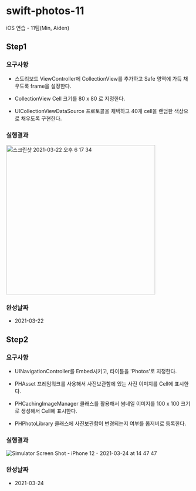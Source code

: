 # swift-photos-11
iOS 연습 - 11팀(Min, Aiden)


## Step1

### 요구사항
* 스토리보드 ViewController에 CollectionView를 추가하고 Safe 영역에 가득 채우도록 frame을 설정한다.

* CollectionView Cell 크기를 80 x 80 로 지정한다.

* UICollectionViewDataSource 프로토콜을 채택하고 40개 cell을 랜덤한 색상으로 채우도록 구현한다.

### 실행결과

<img width="406" alt="스크린샷 2021-03-22 오후 6 17 34" src="https://user-images.githubusercontent.com/69951890/111967003-e158f680-8b3a-11eb-8f81-7aae9986db77.png">

### 완성날짜
* 2021-03-22


## Step2

### 요구사항
* UINavigationController를 Embed시키고, 타이틀을 'Photos'로 지정한다.

* PHAsset 프레임워크를 사용해서 사진보관함에 있는 사진 이미지를 Cell에 표시한다.

* PHCachingImageManager 클래스를 활용해서 썸네일 이미지를 100 x 100 크기로 생성해서 Cell에 표시한다.

* PHPhotoLibrary 클래스에 사진보관함이 변경되는지 여부를 옵저버로 등록한다.


### 실행결과

![Simulator Screen Shot - iPhone 12 - 2021-03-24 at 14 47 47](https://user-images.githubusercontent.com/73586326/112262801-93b2ca00-8cb1-11eb-8aaa-4ee1a92a16d8.png)

### 완성날짜
* 2021-03-24
